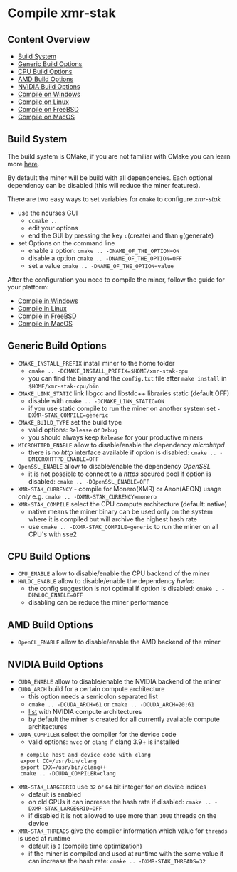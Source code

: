 # Compile xmr-stak

## Content Overview
* [Build System](#build-system)
* [Generic Build Options](#generic-build-options)
* [CPU Build Options](#cpu-build-options)
* [AMD Build Options](#amd-build-options)
* [NVIDIA Build Options](#nvidia-build-options)
* [Compile on Windows](compile_Windows.md)
* [Compile on Linux](compile_Linux.md)
* [Compile on FreeBSD](compile_FreeBSD.md)
* [Compile on MacOS](compile_MacOS.md)

## Build System

The build system is CMake, if you are not familiar with CMake you can learn more [here](https://cmake.org/runningcmake/).

By default the miner will be build with all dependencies. Each optional dependency can be disabled (this will reduce the miner features).

There are two easy ways to set variables for `cmake` to configure *xmr-stak*
- use the ncurses GUI
  - `ccmake ..`
  - edit your options
  - end the GUI by pressing the key `c`(create) and than `g`(generate)
- set Options on the command line
  - enable a option: `cmake .. -DNAME_OF_THE_OPTION=ON`
  - disable a option `cmake .. -DNAME_OF_THE_OPTION=OFF`
  - set a value `cmake .. -DNAME_OF_THE_OPTION=value`

After the configuration you need to compile the miner, follow the guide for your platform:
* [Compile in Windows](compile_Windows.md)
* [Compile in Linux](compile_Linux.md)
* [Compile in FreeBSD](compile_FreeBSD.md)
* [Compile in MacOS](compile_MacOS.md)

## Generic Build Options
- `CMAKE_INSTALL_PREFIX` install miner to the home folder
  - `cmake .. -DCMAKE_INSTALL_PREFIX=$HOME/xmr-stak-cpu`
  - you can find the binary and the `config.txt` file after `make install` in `$HOME/xmr-stak-cpu/bin`
- `CMAKE_LINK_STATIC` link libgcc and libstdc++ libraries static (default OFF)
  - disable with `cmake .. -DCMAKE_LINK_STATIC=ON`
  - if you use static compile to run the miner on another system set `-DXMR-STAK_COMPILE=generic`
- `CMAKE_BUILD_TYPE` set the build type
  - valid options: `Release` or `Debug`
  - you should always keep `Release` for your productive miners
- `MICROHTTPD_ENABLE` allow to disable/enable the dependency *microhttpd*
  - there is no *http* interface available if option is disabled: `cmake .. -DMICROHTTPD_ENABLE=OFF`
- `OpenSSL_ENABLE` allow to disable/enable the dependency *OpenSSL*
  - it is not possible to connect to a *https* secured pool if option is disabled: `cmake .. -DOpenSSL_ENABLE=OFF`
- `XMR-STAK_CURRENCY` - compile for Monero(XMR) or Aeon(AEON) usage only e.g. `cmake .. -DXMR-STAK_CURRENCY=monero`
- `XMR-STAK_COMPILE` select the CPU compute architecture (default: native)
  - native means the miner binary can be used only on the system where it is compiled but will archive the highest hash rate
  - use `cmake .. -DXMR-STAK_COMPILE=generic` to run the miner on all CPU's with sse2

## CPU Build Options

- `CPU_ENABLE` allow to disable/enable the CPU backend of the miner
- `HWLOC_ENABLE` allow to disable/enable the dependency *hwloc*
  - the config suggestion is not optimal if option is disabled: `cmake . -DHWLOC_ENABLE=OFF`
  - disabling can be reduce the miner performance

## AMD Build Options

- `OpenCL_ENABLE` allow to disable/enable the AMD backend of the miner

## NVIDIA Build Options

- `CUDA_ENABLE` allow to disable/enable the NVIDIA backend of the miner
- `CUDA_ARCH` build for a certain compute architecture
  - this option needs a semicolon separated list
  - `cmake .. -DCUDA_ARCH=61` or `cmake .. -DCUDA_ARCH=20;61`
  - [list](https://developer.nvidia.com/cuda-gpus) with NVIDIA compute architectures
  - by default the miner is created for all currently available compute architectures
- `CUDA_COMPILER` select the compiler for the device code
  - valid options: `nvcc` or `clang` if clang 3.9+ is installed
```
    # compile host and device code with clang
    export CC=/usr/bin/clang
    export CXX=/usr/bin/clang++
    cmake .. -DCUDA_COMPILER=clang
```
- `XMR-STAK_LARGEGRID` use `32` or `64` bit integer for on device indices
  - default is enabled
  - on old GPUs it can increase the hash rate if disabled: `cmake .. -DXMR-STAK_LARGEGRID=OFF`
  - if disabled it is not allowed to use more than `1000` threads on the device
- `XMR-STAK_THREADS` give the compiler information which value for `threads` is used at runtime
  - default is `0` (compile time optimization)
  - if the miner is compiled and used at runtime with the some value it can increase the hash rate: `cmake .. -DXMR-STAK_THREADS=32`
